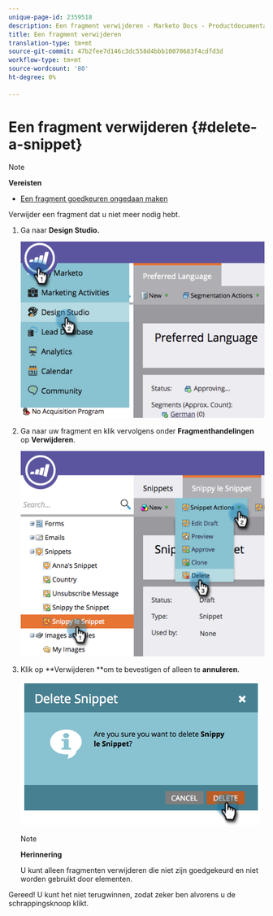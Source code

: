 ```yaml
---
unique-page-id: 2359518
description: Een fragment verwijderen - Marketo Docs - Productdocumentatie
title: Een fragment verwijderen
translation-type: tm+mt
source-git-commit: 47b2fee7d146c3dc558d4bbb10070683f4cdfd3d
workflow-type: tm+mt
source-wordcount: '80'
ht-degree: 0%

---
```



# Een fragment verwijderen {#delete-a-snippet}

>[!NOTE]
>
>**Vereisten**
>
>* [Een fragment goedkeuren ongedaan maken](unapprove-a-snippet.md)

>



Verwijder een fragment dat u niet meer nodig hebt.

1. Ga naar **Design Studio.**

   ![](assets/image2014-9-16-10-3a43-3a47.png)

1. Ga naar uw fragment en klik vervolgens onder **Fragmenthandelingen** op **Verwijderen**.

   ![](assets/image2014-9-16-10-3a43-3a57.png)

1. Klik op **Verwijderen **om te bevestigen of alleen te **annuleren**.

   ![](assets/image2014-9-16-10-3a44-3a8.png)

   >[!NOTE]
   >
   >**Herinnering**
   >
   >
   >U kunt alleen fragmenten verwijderen die niet zijn goedgekeurd en niet worden gebruikt door elementen.

Gereed! U kunt het niet terugwinnen, zodat zeker ben alvorens u de schrappingsknoop klikt.
